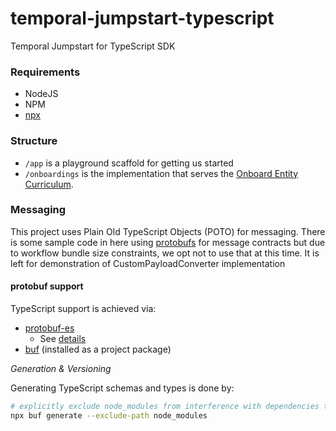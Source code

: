 # temporal-jumpstart-typescript
Temporal Jumpstart for TypeScript SDK

### Requirements

* NodeJS
* NPM
* [npx](https://docs.npmjs.com/cli/v10/commands/npx)

### Structure

* `/app` is a playground scaffold for getting us started
* `/onboardings` is the implementation that serves the [Onboard Entity Curriculum](/onboardings/README.md).

### Messaging 

This project uses Plain Old TypeScript Objects (POTO) for messaging.
There is some sample code in here using  [protobufs](https://protobuf.dev/) for message contracts but
due to workflow bundle size constraints, we opt not to use that at this time. 
It is left for demonstration of CustomPayloadConverter implementation

#### protobuf support
TypeScript support is achieved via:
* [protobuf-es](https://github.com/bufbuild/protobuf-es/tree/main)
  * See [details](https://buf.build/blog/protobuf-conformance)
* [buf](https://buf.build/) (installed as a project package)

_Generation & Versioning_

Generating TypeScript schemas and types is done by:
```sh
# explicitly exclude node_modules from interference with dependencies that use protobufs
npx buf generate --exclude-path node_modules
```